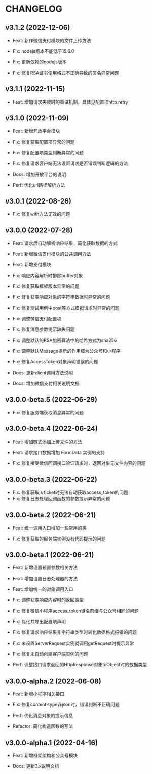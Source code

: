 # CHANGELOG


## v3.1.2 (2022-12-06)

- Feat: 新作微信支付模块的文件上传方法

- Fix: nodejs版本不能低于15.6.0
- Fix: 更新依赖的nodejs版本
- Fix: 修复RSA证书使用格式不正确导致的签名异常问题

## v3.1.1 (2022-11-15)

- Feat: 增加请求失败时的重试机制，具体见配置项http.retry

## v3.1.0 (2022-11-09)

- Feat: 新增开放平台模块

- Fix: 修复获取配置项异常的问题
- Fix: 修复配置项类型判断异常的问题
- Fix: 修复请求客户端无法设置请求是否错误判断逻辑的方法

- Docs: 增加开放平台的说明

- Perf: 优化url路径解析方法

## v3.0.1 (2022-08-26)

- Fix: 修复with方法无效的问题

## v3.0.0 (2022-07-28)

- Feat: 请求后自动解析响应结果，简化获取数据的方式
- Feat: 新增微信支付模块的公共调用方法
- Feat: 新增支付模块

- Fix: 响应内容解析时排除buffer对象
- Fix: 修复获取框架版本异常的问题
- Fix: 修复获取响应对象的字符串数据时异常的问题
- Fix: 修复测试用例中post等方式模拟请求时异常的问题
- Fix: 调整微信支付配置项
- Fix: 修复消息参数提示缺失问题
- Fix: 调整默认的RSA加密算法中的哈希方式为sha256
- Fix: 调整默认Message提示的作用域为公众号和小程序
- Fix: 修复AccessToken对象声明错误的问题

- Docs: 更新client调用方法说明
- Docs: 增加微信支付相关说明文档

## v3.0.0-beta.5 (2022-06-29)

- Fix: 修复服务端获取消息异常的问题

## v3.0.0-beta.4 (2022-06-24)

- Feat: 增加链式添加上传文件的方法
- Feat: 请求接口数据增加 FormData 实例的支持

- Fix: 修复接受微信回调接口验证请求时，返回对象无文件内容的问题

## v3.0.0-beta.3 (2022-06-22)

- Fix: 修复获取js ticket时无法自动获取access_token的问题
- Fix: 修复日志处理回调函数的参数提示异常的问题

## v3.0.0-beta.2 (2022-06-21)

- Feat: 统一调用入口增加一些常用的类

- Fix: 修复获取的服务端实例没有代码提示的问题

## v3.0.0-beta.1 (2022-06-21)

- Feat: 新增设置预置参数相关方法
- Feat: 增加设置日志处理器的方法
- Feat: 增加统一的对象调用入口

- Fix: 调整获取响应内容时的返回类型
- Fix: 修复微信小程序access_token键名前缀与公众号相同的问题
- Fix: 优化并导出配置项声明
- Fix: 修复请求响应结果非字符串类型时转化数据格式报错的问题
- Fix: 未设置ServerRequest实例就调用getRequest时提示异常
- Fix: 修复未自动创建客户端实例的问题

- Perf: 调整接口请求返回的HttpResponse对象toObject时的数据类型

## v3.0.0-alpha.2 (2022-06-08)

- Feat: 新增小程序相关接口

- Fix: 修复content-type非json时，错误判断不正确问题

- Perf: 优化消息对象的提示信息

- Refactor: 简化构造函数的写法

## v3.0.0-alpha.1 (2022-04-16)

- Feat: 新增框架架构和公众号模块

- Docs: 更新3.x说明文档

